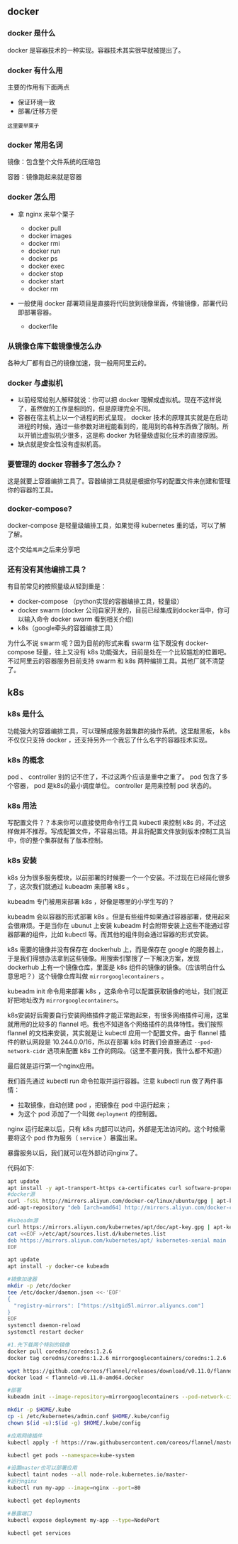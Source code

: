 ##  docker

### docker 是什么

docker 是容器技术的一种实现。容器技术其实很早就被提出了。

### docker 有什么用

主要的作用有下面两点

* 保证环境一致
* 部署/迁移方便

`这里要举栗子`

### docker 常用名词

镜像：包含整个文件系统的压缩包

容器：镜像跑起来就是容器

### docker 怎么用

* 拿 nginx 来举个栗子
  * docker pull
  * docker images
  * docker rmi
  * docker run
  * docker ps
  * docker exec
  * docker stop
  * docker start
  * docker rm

* 一般使用 docker 部署项目是直接将代码放到镜像里面，传输镜像，部署代码即部署容器。
  * dockerfile
### 从镜像仓库下载镜像慢怎么办
各种大厂都有自己的镜像加速，我一般用阿里云的。

### docker 与虚拟机

* 以前经常给别人解释就说：你可以把 docker 理解成虚拟机。现在不这样说了，虽然做的工作是相同的，但是原理完全不同。
* 容器在宿主机上以一个进程的形式呈现， docker 技术的原理其实就是在启动进程的时候，通过一些参数对进程能看到的，能用到的各种东西做了限制。所以开销比虚拟机少很多，这是称 docker 为轻量级虚拟化技术的直接原因。
* 缺点就是安全性没有虚拟机高。
### 要管理的 docker 容器多了怎么办？
这是就要上容器编排工具了。容器编排工具就是根据你写的配置文件来创建和管理你的容器的工具。
### docker-compose?
docker-compose 是轻量级编排工具，如果觉得 kubernetes 重的话，可以了解了解。

这个交给`禹声`之后来分享吧

### 还有没有其他编排工具？
有目前常见的按照量级从轻到重是：
* docker-compose （python实现的容器编排工具，轻量级）
* docker swarm (docker 公司自家开发的，目前已经集成到docker当中，你可以输入命令 docker swarm 看到相关介绍)
* k8s（google牵头的容器编排工具）

为什么不说 swarm 呢？因为目前的形式来看 swarm 往下既没有 docker-compose 轻量，往上又没有 k8s 功能强大，目前是处在一个比较尴尬的位置吧。不过阿里云的容器服务目前支持 swarm 和 k8s 两种编排工具。其他厂就不清楚了。

## k8s

### k8s 是什么

功能强大的容器编排工具，可以理解成服务器集群的操作系统。这里敲黑板， k8s 不仅仅只支持 docker ，还支持另外一个我忘了什么名字的容器技术实现。

### k8s 的概念
pod 、 controller 别的记不住了，不过这两个应该是重中之重了。 pod 包含了多个容器， pod 是k8s的最小调度单位。 controller 是用来控制 pod 状态的。
### k8s 用法

写配置文件？？本来你可以直接使用命令行工具 kubectl 来控制 k8s 的，不过这样做并不推荐。写成配置文件，不容易出错。并且将配置文件放到版本控制工具当中，你的整个集群就有了版本控制。

### k8s 安装

k8s 分为很多服务模块，以前部署的时候要一个一个安装。不过现在已经简化很多了，这次我们就通过 kubeadm 来部署 k8s 。

kubeadm 专门被用来部署 k8s ，好像是哪里的小学生写的？

kubeadm 会以容器的形式部署 k8s 。但是有些组件如果通过容器部署，使用起来会很麻烦。于是当你在 ubunut 上安装 kubeadm 时会附带安装上这些不能通过容器部署的组件，比如 kubectl 等。而其他的组件则会通过容器的形式安装。

k8s 需要的镜像并没有保存在 dockerhub 上，而是保存在 google 的服务器上，于是我们得想办法拿到这些镜像。用搜索引擎搜了一下解决方案，发现 dockerhub 上有一个镜像仓库，里面是 k8s 组件的镜像的镜像。（应该明白什么意思吧？）这个镜像仓库叫做 `mirrorgooglecontainers` 。

kubeadm init 命令用来部署 k8s ，这条命令可以配置获取镜像的地址，我们就正好把地址改为 `mirrorgooglecontainers`。

k8s安装好后需要自行安装网络插件才能正常跑起来，有很多网络插件可用，这里就用用的比较多的 flannel 吧。我也不知道各个网络插件的具体特性。我们按照 flannel 的文档来安装，其实就是让 kubectl 应用一个配置文件。由于 flannel 插件的默认网段是 10.244.0.0/16，所以在部署 k8s 时我们会直接通过 `--pod-network-cidr` 选项来配置 k8s 工作的网段。（这里不要问我，我什么都不知道）

最后就是运行第一个nginx应用。

我们首先通过 kubectl run 命令拉取并运行容器。注意 kubectl run 做了两件事情：
* 拉取镜像，自动创建 pod ，把镜像在 pod 中运行起来；
* 为这个 pod 添加了一个叫做 `deployment` 的控制器。

nginx 运行起来以后，只有 k8s 内部可以访问，外部是无法访问的。这个时候需要将这个 pod 作为服务（ `service` ）暴露出来。

暴露服务以后，我们就可以在外部访问nginx了。

代码如下:

```bash
apt update
apt install -y apt-transport-https ca-certificates curl software-properties-common
#docker源
curl -fsSL http://mirrors.aliyun.com/docker-ce/linux/ubuntu/gpg | apt-key add -
add-apt-repository "deb [arch=amd64] http://mirrors.aliyun.com/docker-ce/linux/ubuntu $(lsb_release -cs) stable"

#kubeadm源
curl https://mirrors.aliyun.com/kubernetes/apt/doc/apt-key.gpg | apt-key add - 
cat <<EOF >/etc/apt/sources.list.d/kubernetes.list
deb https://mirrors.aliyun.com/kubernetes/apt/ kubernetes-xenial main
EOF

apt update
apt install -y docker-ce kubeadm

#镜像加速器
mkdir -p /etc/docker
tee /etc/docker/daemon.json <<-'EOF'
{
  "registry-mirrors": ["https://s1tgid5l.mirror.aliyuncs.com"]
}
EOF
systemctl daemon-reload
systemctl restart docker

#1.先下载两个特别的镜像
docker pull coredns/coredns:1.2.6
docker tag coredns/coredns:1.2.6 mirrorgooglecontainers/coredns:1.2.6

wget https://github.com/coreos/flannel/releases/download/v0.11.0/flanneld-v0.11.0-amd64.docker
docker load < flanneld-v0.11.0-amd64.docker

#部署
kubeadm init --image-repository=mirrorgooglecontainers --pod-network-cidr=10.244.0.0/16

mkdir -p $HOME/.kube
cp -i /etc/kubernetes/admin.conf $HOME/.kube/config
chown $(id -u):$(id -g) $HOME/.kube/config

#应用网络插件
kubectl apply -f https://raw.githubusercontent.com/coreos/flannel/master/Documentation/kube-flannel.yml

kubectl get pods --namespace=kube-system

#设置master也可以部署应用
kubectl taint nodes --all node-role.kubernetes.io/master-
#运行nginx
kubectl run my-app --image=nginx --port=80

kubectl get deployments

#暴露端口
kubectl expose deployment my-app --type=NodePort

kubectl get services
```

